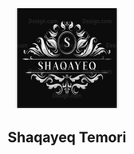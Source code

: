 <div align="center">
 <img src="./unnamed.png" width="200px" height="200px">
 <h1>Shaqayeq Temori</h1>
 
</div>
 
